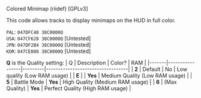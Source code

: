 Colored Minimap (riidef) [GPLv3]

This code allows tracks to display minimaps on the HUD in full color.

`PAL`: `047DFC48 38C0000Q`  
`USA`: `047CF628 38C0000Q` [Untested]  
`JPN`: `047DF2B4 38C0000Q` [Untested]  
`KOR`: `047CE008 38C0000Q` [Untested]  

**Q** is the Quality setting:
| Q     | Description     | Color?  | RAM                              |
|-------|-----------------|---------|----------------------------------|
| **2** | Default         | No      | Low quality (Low RAM usage)      |
| **E** |                 | **Yes** | Medium Quality (Low RAM usage)   |
| **5** | Battle Mode     | **Yes** | High Quality (Medium RAM usage)  |
| **6** | (Max Quality)   | **Yes** | Perfect Quality (High RAM usage) |